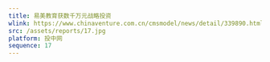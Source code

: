 ```yaml
---
title: 易美教育获数千万元战略投资
wlink: https://www.chinaventure.com.cn/cmsmodel/news/detail/339890.html
src: /assets/reports/17.jpg
platform: 投中网
sequence: 17
---
```

